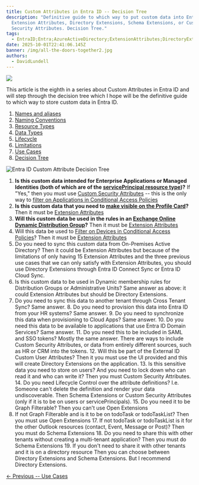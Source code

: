 ```yaml
---
title: Custom Attributes in Entra ID -- Decision Tree
description: "Definitive guide to which way to put custom data into Entra ID:
  Extension Attributes, Directory Extensions, Schema Extensions, or Custom
  Security Attributes. Decision Tree."
tags:
  - EntraID;Entra;AzureActiveDirectory;ExtensionAttributes;DirectoryExtensions;SchemaExtensions;CustomSecurityAttributes;
date: 2025-10-01T22:41:06.145Z
banner: /img/all-the-doors-together2.jpg
authors:
  - DavidLundell
---
```

![](/img/all-the-doors-together2.jpg)

This article is the eighth in a series about Custom Attributes in Entra ID and will step through the decision tree which I hope will be the definitive guide to which way to store custom data in Entra ID.

1. [Names and aliases](/blog/2025/09/custom-attributes-in-entra-id/#names-and-aliases)
2. [N﻿aming Conventions](/blog/2025/09/custom-attributes-in-entra-id-naming-conventions/)
3. [R﻿esource Types](/blog/2025/09/custom-attributes-in-entra-id-resource-types/)
4. [D﻿ata Types](/blog/2025/09/custom-attributes-in-entra-id-data-types/)
5. [L﻿ifecycle](/blog/2025/09/custom-attributes-in-entra-id-lifecycle/)
6. [L﻿imitations](/blog/2025/10/custom-attributes-in-entra-id-limitations/)
7. [U﻿se Cases](/blog/2025/10/custom-attributes-in-entra-id-use-cases/)
8. [Decision Tree](/blog/2025/10/custom-attributes-in-entra-id-decision-tree/)

![](/img/entra-id-custom-attribute-decision-tree.png "Entra ID Custom Attribute Decision Tree")

1. **I﻿s this custom data intended for Enterprise Applications or Managed Identities (both of which are of the [servicePrincipal resource type](https://learn.microsoft.com/en-us/graph/api/resources/servicePrincipal?view=graph-rest-1.0))?** 
   If "Yes," then you must use [Custom Security Attributes](https://learn.microsoft.com/en-us/entra/fundamentals/custom-security-attributes-overview) -- this is the only way to [filter on Applications in Conditional Access Policies](https://learn.microsoft.com/en-us/entra/identity/conditional-access/concept-filter-for-applications)
2. **I﻿s this custom data that you need to [make visible on the Profile Card](https://learn.microsoft.com/en-us/graph/add-properties-profilecard)?** 
   Then it must be [Extension Attributes](https://learn.microsoft.com/en-us/graph/extensibility-overview?tabs=http#extension-attributes)
3. **W﻿ill this custom data be used in the rules in an [Exchange Online Dynamic Distribution Group](https://learn.microsoft.com/en-us/exchange/recipients-in-exchange-online/manage-dynamic-distribution-groups/create-manage-dynamic-distribution-groups?source=recommendations&tabs=create-new-eac%2Ccreate-new-eac-2%2Ccreate-new-eac-3)?** 
   Then it must be [Extension Attributes](https://learn.microsoft.com/en-us/graph/extensibility-overview?tabs=http#extension-attributes)
4. W﻿ill this data be used to [Filter on Devices in Conditional Access Policies](https://learn.microsoft.com/en-us/entra/identity/conditional-access/concept-condition-filters-for-devices#supported-operators-and-device-properties-for-filters)? 
   Then it must be [Extension Attributes](https://learn.microsoft.com/en-us/graph/extensibility-overview?tabs=http#extension-attributes)
5. D﻿o you need to sync this custom data from On-Premises Active Directory? 
   Then it could be Extension Attributes ﻿but because of the limitations of only having 15 Extension Attributes and the three previous use cases that we can only satisfy with Extension Attributes, you should use Directory Extensions through Entra ID Connect Sync or Entra ID Cloud Sync.
6. Is this custom data to be used in Dynamic membership rules for Distribution Groups or Administrative Units?
   S﻿ame answer as above: it could Extension Attributes but should be Directory Extensions.
7. Do you need to sync this data to another tenant through Cross Tenant Sync?
   S﻿ame answer.
   8﻿. Do you need to provision this data into Entra ID from your HR systems?
   S﻿ame answer.
   9﻿. Do you need to synchronize this data when provisioning to Cloud Apps?
   S﻿ame answer.
   1﻿0. Do you need this data to be available to applications that use Entra ID Domain Services?
   S﻿ame answer.
   1﻿1. Do you need this to be included in SAML and SSO tokens?
   M﻿ostly the same answer. There are ways to include Custom Security Attributes, or data from entirely different sources, such as HR or CRM into the tokens.
   1﻿2. Will this be part of the External ID Custom User Attributes?
   T﻿hen it you must use the UI provided and this will create Directory Extensions on the application.
   1﻿3. Is this sensitive data you need to store on users? And you need to lock down who can read it and who can write it?
   T﻿hen you must Custom Security Attributes.
   1﻿4. Do you need Lifecycle Control over the attribute definitions? I.e. Someone can't delete the definition and render your data undiscoverable.
   Then Schema Extensions or Custom Security Attributes (only if it is to be on users or servicePrincipals).
   1﻿5. Do you need it to be Graph Filterable?
   T﻿hen you can't use Open Extensions
8. I﻿f not Graph Filterable and is it to be on todoTask or todoTaskList? 
   Then you must use Open Extensions
   1﻿7. If not todoTask or todoTaskList is it for the other Outlook resources (contact, Event, Message or Post)?
   T﻿hen you must do Schema Extensions
   1﻿8. Do you need to share this with other tenants without creating a multi-tenant application?
   T﻿hen you must do Schema Extensions
   1﻿9. If you don't need to share it with other tenants and it is on a directory resource
   T﻿hen you can choose between Directory Extensions and Schema Extensions. But I recommend Directory Extensions.

[<- Previous -- U﻿se Cases](/blog/2025/10/custom-attributes-in-entra-id-use-cases/)